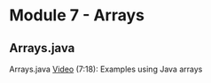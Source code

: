 # Module 7 - Arrays

## Arrays.java

Arrays.java [Video](https://youtu.be/qi6xqrdjEGA) (7:18): Examples using Java arrays
